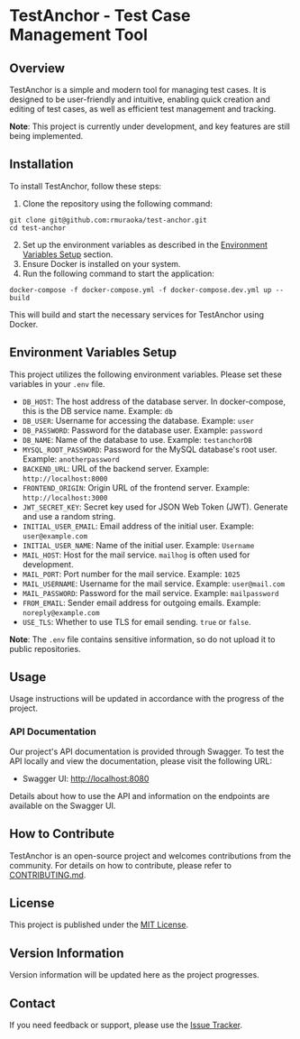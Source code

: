 # TestAnchor - Test Case Management Tool

## Overview
TestAnchor is a simple and modern tool for managing test cases. It is designed to be user-friendly and intuitive, enabling quick creation and editing of test cases, as well as efficient test management and tracking.

**Note**: This project is currently under development, and key features are still being implemented.

## Installation

To install TestAnchor, follow these steps:

1. Clone the repository using the following command:
```
git clone git@github.com:rmuraoka/test-anchor.git
cd test-anchor
```
2. Set up the environment variables as described in the [Environment Variables Setup](#environment-variables-setup) section.
3. Ensure Docker is installed on your system.
4. Run the following command to start the application:
```
docker-compose -f docker-compose.yml -f docker-compose.dev.yml up --build
```

This will build and start the necessary services for TestAnchor using Docker.

## Environment Variables Setup
This project utilizes the following environment variables. Please set these variables in your `.env` file.

- `DB_HOST`: The host address of the database server. In docker-compose, this is the DB service name. Example: `db`
- `DB_USER`: Username for accessing the database. Example: `user`
- `DB_PASSWORD`: Password for the database user. Example: `password`
- `DB_NAME`: Name of the database to use. Example: `testanchorDB`
- `MYSQL_ROOT_PASSWORD`: Password for the MySQL database's root user. Example: `anotherpassword`
- `BACKEND_URL`: URL of the backend server. Example: `http://localhost:8000`
- `FRONTEND_ORIGIN`: Origin URL of the frontend server. Example: `http://localhost:3000`
- `JWT_SECRET_KEY`: Secret key used for JSON Web Token (JWT). Generate and use a random string.
- `INITIAL_USER_EMAIL`: Email address of the initial user. Example: `user@example.com`
- `INITIAL_USER_NAME`: Name of the initial user. Example: `Username`
- `MAIL_HOST`: Host for the mail service. `mailhog` is often used for development.
- `MAIL_PORT`: Port number for the mail service. Example: `1025`
- `MAIL_USERNAME`: Username for the mail service. Example: `user@mail.com`
- `MAIL_PASSWORD`: Password for the mail service. Example: `mailpassword`
- `FROM_EMAIL`: Sender email address for outgoing emails. Example: `noreply@example.com`
- `USE_TLS`: Whether to use TLS for email sending. `true` or `false`.

**Note**: The `.env` file contains sensitive information, so do not upload it to public repositories.

## Usage
Usage instructions will be updated in accordance with the progress of the project.

### API Documentation

Our project's API documentation is provided through Swagger. To test the API locally and view the documentation, please visit the following URL:

- Swagger UI: [http://localhost:8080](http://localhost:8080)

Details about how to use the API and information on the endpoints are available on the Swagger UI.

## How to Contribute
TestAnchor is an open-source project and welcomes contributions from the community. For details on how to contribute, please refer to [CONTRIBUTING.md](/CONTRIBUTING.md).

## License
This project is published under the [MIT License](/LICENSE).

## Version Information
Version information will be updated here as the project progresses.

## Contact
If you need feedback or support, please use the [Issue Tracker](https://github.com/rmuraoka/test-anchor/issues).
